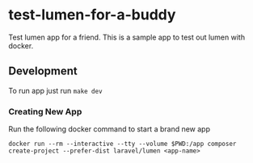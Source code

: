# test-lumen-for-a-buddy

Test lumen app for a friend. This is a sample app to test out lumen with docker.

## Development

To run app just run `make dev`

### Creating New App

Run the following docker command to start a brand new app

```
docker run --rm --interactive --tty --volume $PWD:/app composer create-project --prefer-dist laravel/lumen <app-name>
```
